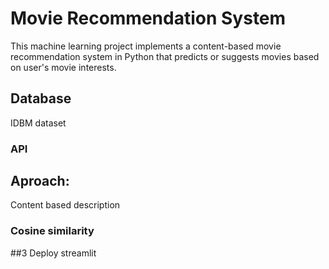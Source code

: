 # Movie Recommendation System
This machine learning project implements a content-based movie recommendation system in Python that predicts or suggests movies based on user's movie interests. 

## Database
IDBM dataset

### API

## Aproach:
Content based description

### Cosine similarity

##3 Deploy
streamlit
